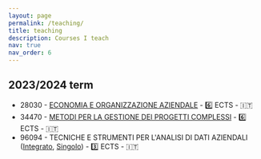 ```yaml
---
layout: page
permalink: /teaching/
title: teaching
description: Courses I teach
nav: true
nav_order: 6
---
```


<!-- For now, this page is assumed to be a static description of your courses. You can convert it to a collection similar to `_projects/` so that you can have a dedicated page for each course. -->

<!-- Organize your courses by years, topics, or universities, however you like! -->

## 2023/2024 term

- 28030 - [ECONOMIA E ORGANIZZAZIONE AZIENDALE](http://www.unibo.it/it/didattica/insegnamenti/insegnamento/2023/434707) - 6️⃣ ECTS - 🇮🇹
- 34470 - [METODI PER LA GESTIONE DEI PROGETTI COMPLESSI](https://www.unibo.it/it/didattica/insegnamenti/insegnamento/2023/340351) - 6️⃣ ECTS - 🇮🇹
- 96094 - TECNICHE E STRUMENTI PER L'ANALISI DI DATI AZIENDALI ([Integrato](https://www.unibo.it/it/didattica/insegnamenti/insegnamento/2023/467763), [Singolo](https://www.unibo.it/it/didattica/insegnamenti/insegnamento/2023/486195)) - 3️⃣ ECTS - 🇮🇹

